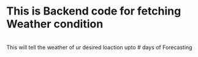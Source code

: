 # This is Backend code for fetching Weather condition
<br>
This will tell the weather of ur desired loaction upto # days of Forecasting 
